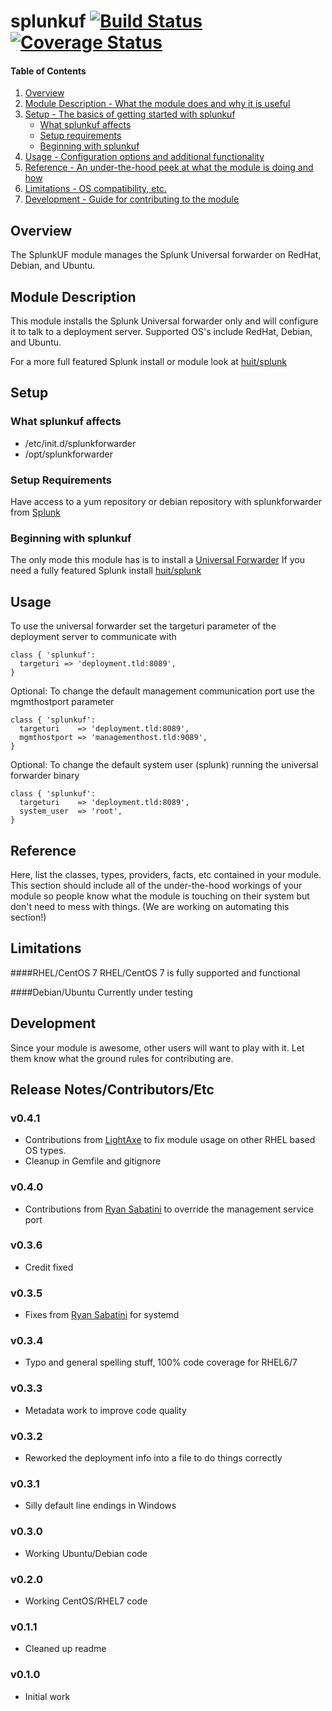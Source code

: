 # splunkuf [![Build Status](https://travis-ci.org/paulbadcock/puppet-splunkuf.svg)](https://travis-ci.org/paulbadcock/puppet-splunkuf) [![Coverage Status](https://coveralls.io/repos/paulbadcock/puppet-splunkuf/badge.svg)](https://coveralls.io/r/paulbadcock/puppet-splunkuf)

#### Table of Contents

1. [Overview](#overview)
2. [Module Description - What the module does and why it is useful](#module-description)
3. [Setup - The basics of getting started with splunkuf](#setup)
    * [What splunkuf affects](#what-splunkuf-affects)
    * [Setup requirements](#setup-requirements)
    * [Beginning with splunkuf](#beginning-with-splunkuf)
4. [Usage - Configuration options and additional functionality](#usage)
5. [Reference - An under-the-hood peek at what the module is doing and how](#reference)
5. [Limitations - OS compatibility, etc.](#limitations)
6. [Development - Guide for contributing to the module](#development)

## Overview

The SplunkUF module manages the Splunk Universal forwarder on RedHat, Debian, and Ubuntu.

## Module Description

This module installs the Splunk Universal forwarder only and will configure it to talk to a deployment server. Supported OS's include RedHat, Debian, and Ubuntu.

For a more full featured Splunk install or module look at [huit/splunk](https://forge.puppetlabs.com/huit/splunk)

## Setup

### What splunkuf affects

* /etc/init.d/splunkforwarder
* /opt/splunkforwarder

### Setup Requirements

Have access to a yum repository or debian repository with splunkforwarder from [Splunk](http://www.splunk.com/en_us/download/universal-forwarder.html)

### Beginning with splunkuf

The only mode this module has is to install a [Universal Forwarder](http://docs.splunk.com/Documentation/Splunk/6.2.3/Forwarding/Introducingtheuniversalforwarder) If you need a fully featured Splunk install [huit/splunk](https://forge.puppetlabs.com/huit/splunk)

## Usage

To use the universal forwarder set the targeturi parameter of the deployment server to communicate with

```Puppet
class { 'splunkuf':
  targeturi => 'deployment.tld:8089',
}
```

Optional: To change the default management communication port use the mgmthostport parameter

```Puppet
class { 'splunkuf':
  targeturi    => 'deployment.tld:8089',
  mgmthostport => 'managementhost.tld:9089',
}
```

Optional: To change the default system user (splunk) running the universal forwarder binary

```Puppet
class { 'splunkuf':
  targeturi    => 'deployment.tld:8089',
  system_user  => 'root',
}
```
## Reference

Here, list the classes, types, providers, facts, etc contained in your module.
This section should include all of the under-the-hood workings of your module so
people know what the module is touching on their system but don't need to mess
with things. (We are working on automating this section!)

## Limitations

####RHEL/CentOS 7
RHEL/CentOS 7 is fully supported and functional

####Debian/Ubuntu
Currently under testing

## Development

Since your module is awesome, other users will want to play with it. Let them
know what the ground rules for contributing are.

## Release Notes/Contributors/Etc 

### v0.4.1
* Contributions from [LightAxe](https://github.com/LightAxe) to fix module usage on other RHEL based OS types.
* Cleanup in Gemfile and gitignore

### v0.4.0
* Contributions from [Ryan Sabatini](https://github.com/scotchsterling) to override the management service port

### v0.3.6
* Credit fixed

### v0.3.5
* Fixes from [Ryan Sabatini](https://github.com/scotchsterling) for systemd

### v0.3.4
* Typo and general spelling stuff, 100% code coverage for RHEL6/7

### v0.3.3
* Metadata work to improve code quality

### v0.3.2
* Reworked the deployment info into a file to do things correctly

### v0.3.1
* Silly default line endings in Windows

### v0.3.0
* Working Ubuntu/Debian code

### v0.2.0
* Working CentOS/RHEL7 code

### v0.1.1
* Cleaned up readme

### v0.1.0
* Initial work
